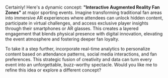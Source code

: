 Certainly! Here's a dynamic concept: **"Interactive Augmented Reality Fan Zones"** at major sporting events. Imagine transforming traditional fan areas into immersive AR experiences where attendees can unlock hidden content, participate in virtual challenges, and access exclusive player insights through their smartphones or AR glasses. This creates a layered engagement that blends physical presence with digital innovation, elevating the event atmosphere and fostering deeper fan loyalty. 

To take it a step further, incorporate real-time analytics to personalize content based on attendance patterns, social media interactions, and fan preferences. This strategic fusion of creativity and data can turn every event into an unforgettable, buzz-worthy spectacle. Would you like me to refine this idea or explore a different concept?
